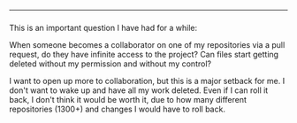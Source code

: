 ***

###

This is an important question I have had for a while:

When someone becomes a collaborator on one of my repositories via a pull request, do they have infinite access to the project? Can files start getting deleted without my permission and without my control?

I want to open up more to collaboration, but this is a major setback for me. I don't want to wake up and have all my work deleted. Even if I can roll it back, I don't think it would be worth it, due to how many different repositories (1300+) and changes I would have to roll back.
